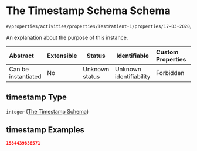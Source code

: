 # The Timestamp Schema Schema

```txt
#/properties/activities/properties/TestPatient-1/properties/17-03-2020/items/properties/timestamp#/properties/activities/properties/TestPatient-1/properties/17-03-2020/items/properties/timestamp
```

An explanation about the purpose of this instance.


| Abstract            | Extensible | Status         | Identifiable            | Custom Properties | Additional Properties | Access Restrictions | Defined In                                                                        |
| :------------------ | ---------- | -------------- | ----------------------- | :---------------- | --------------------- | ------------------- | --------------------------------------------------------------------------------- |
| Can be instantiated | No         | Unknown status | Unknown identifiability | Forbidden         | Allowed               | none                | [firebase_final.schema.json\*](firebase_final.schema.json "open original schema") |

## timestamp Type

`integer` ([The Timestamp Schema](firebase_final-properties-the-activities-schema-properties-the-patient-activity-schema-properties-the-17-03-2020-schema-the-items-schema-properties-the-timestamp-schema.md))

## timestamp Examples

```json
1584439836571
```
